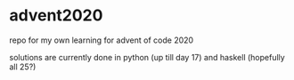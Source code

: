 # advent2020
repo for my own learning for advent of code 2020 

solutions are currently done in python (up till day 17) 
and haskell (hopefully all 25?)
